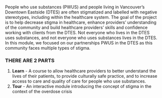 People who use substances (PWUS) and people living in Vancouver’s Downtown Eastside (DTES) are often stigmatized and labelled with negative stereotypes, including within the healthcare system. The goal of the project is to help decrease stigma in healthcare, enhance providers’ understanding of the community and build healthcare providers’ skills and confidence working with clients from the DTES.  Not everyone who lives in the DTES uses substances, and not everyone who uses substances lives in the DTES. In this module, we focused on our partnerships PWUS in the DTES as this community faces multiple types of stigma.

### THERE ARE 2 PARTS
1. **Learn** - A course to allow healthcare providers to better understand the lives of their patients, to provide culturally safe practice, and to increase access to care and quality of care for people who use substances.
2. **Tour** - An interactive module introducing the concept of stigma in the context of the overdose crisis